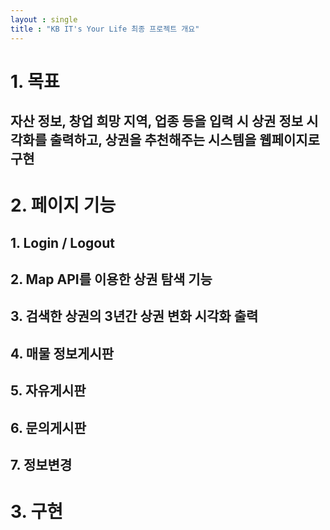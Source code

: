 ```yaml
---
layout : single
title : "KB IT's Your Life 최종 프로젝트 개요" 
---
```


# 1. 목표

## 자산 정보, 창업 희망 지역, 업종 등을  입력 시 상권 정보 시각화를 출력하고, 상권을 추천해주는 시스템을 웹페이지로 구현

# 2. 페이지 기능

## 1. Login / Logout

## 2. Map API를 이용한 상권 탐색 기능 

## 3. 검색한 상권의 3년간 상권 변화 시각화 출력

## 4. 매물 정보게시판

## 5. 자유게시판

## 6. 문의게시판

## 7. 정보변경

# 3. 구현
